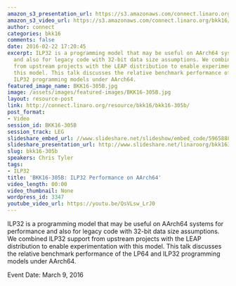 ```yaml
---
amazon_s3_presentation_url: https://s3.amazonaws.com/connect.linaro.org/bkk16/Presentations/Wednesday/BKK16-305B.pdf
amazon_s3_video_url: https://s3.amazonaws.com/connect.linaro.org/bkk16/Videos/Wednesday/BKK16-305B%20ILP32%20Performance%20on%20AArch64.mp4
author: connect
categories: bkk16
comments: false
date: 2016-02-22 17:20:45
excerpt: ILP32 is a programming model that may be useful on AArch64 systems for performance
  and also for legacy code with 32-bit data size assumptions. We combined ILP32 support
  from upstream projects with the LEAP distribution to enable experimentation with
  this model. This talk discusses the relative benchmark performance of the LP64 and
  ILP32 programming models under AArch64.
featured_image_name: BKK16-305B.jpg
image: /assets/images/featured-images/BKK16-305B.jpg
layout: resource-post
link: http://connect.linaro.org/resource/bkk16/bkk16-305b/
post_format:
- Video
session_id: BKK16-305B
session_track: LEG
slideshare_embed_url: //www.slideshare.net/slideshow/embed_code/59658885
slideshare_presentation_url: http://www.slideshare.net/linaroorg/bkk16305b-ilp32-performance-on-aarch64
slug: bkk16-305b
speakers: Chris Tyler
tags:
- ILP32
title: 'BKK16-305B: ILP32 Performance on AArch64'
video_length: 00:00
video_thumbnail: None
wordpress_id: 3347
youtube_video_url: https://youtu.be/QsVLsw_LrJ0
---
```


ILP32 is a programming model that may be useful on AArch64 systems for performance and also for legacy code with 32-bit data size assumptions. We combined ILP32 support from upstream projects with the LEAP distribution to enable experimentation with this model. This talk discusses the relative benchmark performance of the LP64 and ILP32 programming models under AArch64.

Event Date: March 9, 2016
